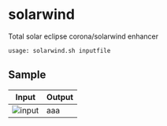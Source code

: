 # solarwind
Total solar eclipse corona/solarwind enhancer

```
usage: solarwind.sh inputfile
```

## Sample

|Input|Output|
|-----|------|
|![input](../gh-pages/sample_input_150.jpg)|aaa|

